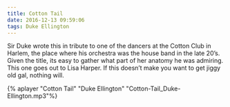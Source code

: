 ```yaml
---
title: Cotton Tail
date: 2016-12-13 09:59:06
tags: Duke Ellington
---
```

Sir Duke wrote this in tribute to one of the dancers at the Cotton Club in Harlem, the place where his orchestra was the house band in the late 20’s. Given the title, its easy to gather what part of her anatomy he was admiring. This one goes out to Lisa Harper. If this doesn’t make you want to get jiggy old gal, nothing will.

{% aplayer "Cotton Tail" "Duke Ellington" "Cotton-Tail_Duke-Ellington.mp3"%}
